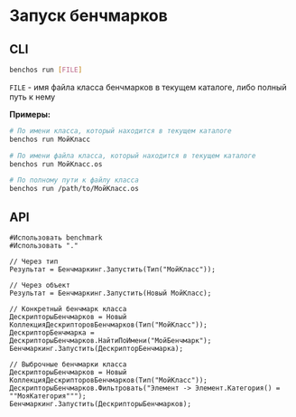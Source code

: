 # Запуск бенчмарков

## CLI

```bash
benchos run [FILE]
```

`FILE` - имя файла класса бенчмарков в текущем каталоге, либо полный путь к нему

**Примеры:**

```bash
# По имени класса, который находится в текущем каталоге
benchos run МойКласс

# По имени файла класса, который находится в текущем каталоге
benchos run МойКласс.os

# По полному пути к файлу класса
benchos run /path/to/МойКласс.os
```

## API

```bsl
#Использовать benchmark
#Использовать "."

// Через тип
Результат = Бенчмаркинг.Запустить(Тип("МойКласс"));

// Через объект
Результат = Бенчмаркинг.Запустить(Новый МойКласс);

// Конкретный бенчмарк класса
ДескрипторыБенчмарков = Новый КоллекцияДескрипторовБенчмарков(Тип("МойКласс"));
ДескрипторБенчмарка = ДескрипторыБенчмарков.НайтиПоИмени("МойБенчмарк");
Бенчмаркинг.Запустить(ДескрипторБенчмарка);

// Выброчные бенчмарки класса
ДескрипторыБенчмарков = Новый КоллекцияДескрипторовБенчмарков(Тип("МойКласс"));
ДескрипторыБенчмарков.Фильтровать("Элемент -> Элемент.Категория() = ""МояКатегория""");
Бенчмаркинг.Запустить(ДескрипторыБенчмарков);
```
